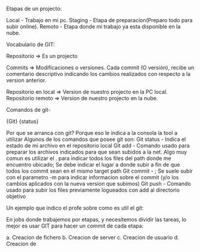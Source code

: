 Etapas de un projecto:

Local - Trabajo en mi pc.
Staging - Etapa de preparacion(Preparo todo para subir online).
Remoto - Etapa donde mi trabajo ya esta disponible en la nube.

Vocabulario de GIT:

Repositorio => Es un projecto

Commits => Modificaciones o versiones. Cada commit (O versión), recibe un comentario descriptivo indicando los cambios realizados con respecto a la version anterior.

Repositorio en local => Version de nuestro projecto en la PC local.
Repositorio remoto => Version de nuestro projecto en la nube.

Comandos de git-

{Git} {status}

Por que se arranca con git? Porque eso le indica a la consola la tool a utilizar
Algunos de los comandos que posee git son:
Git status - Indica el estado de mi archivo en el repositorio local
Git add - Comando usado para preparar los archivos indicados para que sean subidos a la net. Algo muy comun es utilizar el . para indicar todos los files del path donde me encuentro ubicado; Se debe indicar el lugar a donde subir a fin de que todos los commit sean en el mismo target path
Git commit - ; Se suele subir con el parametro -m para indicar informacion sobre el commit (y/o los cambios aplicados con la nueva version que subimos)
Git push - Comando usado para subir los files previamente logueados con add al directorio objetivo

Un ejemplo que indico el profe sobre como es util el git:

En jobs donde trabajemos por etapas, y necesitemos dividir las tareas, lo mejor es usar GIT para hacer un commit de cada etapa:

a. Creacion de fichero
b. Creacion de server
c. Creacion de usuario
d. Creacion de 